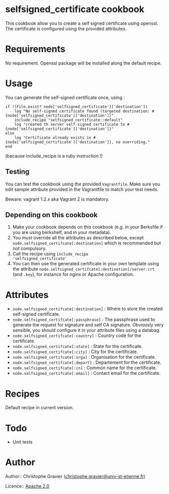 # selfsigned_certificate cookbook

This cookbook allow you to create a self signed certificate using openssl. The certificate is configured using the provided attributes.

# Requirements

No requirement. Openssl package will be installed along the default recipe.

# Usage

You can generate the self-signed certificate once, using : 
```
if !(File.exist? node['selfsigned_certificate']['destination'])
	log "No self-signed certificate found (targeted destination: #{node['selfsigned_certificate']['destination']}"
	include_recipe "selfsigned_certificate::default" 
	log "created th server self-signed certificate to #{node['selfsigned_certificate']['destination']}"
else 
	log "Certificate already exists in #{node['selfsigned_certificate']['destination']}, no overriding."
end
```

(because include_recipe is a ruby instruction !)

## Testing 

You can test the cookbook using the provided <code>Vagrantfile</code>. Make sure you edit sample attribute provided in the Vagrantfile to match your test needs.

Beware: vagrant 1.2.x aka Vagrant 2 is mandatory.

## Depending on this cookbook

1. Make your cookbook depends on this cookbook (e.g. in your Berksfile if you are using berkshelf, and in your metadata).
2. You _must_ override all the attributes as described below, except <code>node.selfsigned_certifcate[:destination]</code> which is recommended but not compulsory.
3. Call the recipe using <code>include_recipe 'selfsigned_certificate'</code>
4. You can then use the generated certificate in your own template using the attribute <code>node.selfsigned_certifcate[:destination]/server.crt</code> (and <code>.key</code>), for instance for nginx or Apache configuration.

# Attributes

* <code>node.selfsigned_certifcate[:destination]</code> : Where to store the created self-signed certificate.
* <code>node.selfsigned_certifcate[:passphrase]</code> : The passphrase used to generate the request for signature and self CA signature. Obviously very sensible, you should configure it in your attribute files using a databag.
* <code>node.selfsigned_certifcate[:country]</code> : Country code for the certificate.
* <code>node.selfsigned_certifcate[:state]</code> : State for the certificate.
* <code>node.selfsigned_certifcate[:city]</code> : City for the certificate.
* <code>node.selfsigned_certifcate[:orga]</code> : Organisation for the certificate.
* <code>node.selfsigned_certifcate[:depart]</code> : Departement for the certificate.
* <code>node.selfsigned_certifcate[:cn]</code> : Common name for the certificate.
* <code>node.selfsigned_certifcate[:email]</code> : Contact email for the certificate.

# Recipes

Default recipe in current version.

# Todo

* Unit tests

# Author

Author:: Christophe Gravier (<christophe.gravier@univ-st-etienne.fr>)

Licence:: [Apache 2.0](http://www.apache.org/licenses/LICENSE-2.0)
